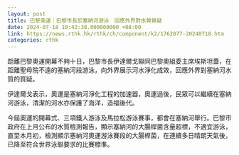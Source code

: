 ```yaml
---
layout: post
title: 巴黎奧運｜巴黎市長於塞納河游泳　回應外界對水質質疑
date: 2024-07-18 10:42:38.000000000 +08:00
link: https://news.rthk.hk/rthk/ch/component/k2/1762077-20240718.htm
categories: rthk
---
```


距離巴黎奧運開幕不夠十日，巴黎市長伊達爾戈聯同巴黎奧組委主席埃斯坦蓋，在距離聖母院不遠的塞納河段游泳，向外界展示河水淨化成效，回應外界對塞納河水質的質疑。

伊達爾戈表示，奧運是塞納河淨化工程的加速器，奧運過後，民眾可以繼續在塞納河游泳，清潔的河水亦保護了海洋，造福後代。

今屆奧運的開幕式、三項鐵人游泳及馬拉松游泳賽事，都會在塞納河舉行。巴黎市政府在上月公布的水質檢測報告，顯示塞納河的大腸桿菌含量超標，不適宜游泳，直至本月初，檢測顯示塞納河奧運游泳賽段的大腸桿菌，在連續多日晴朗天氣後，已降至符合世界泳聯要求的比賽標準。
